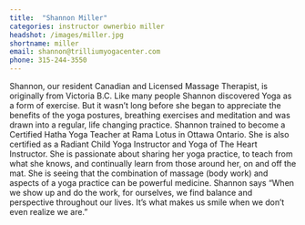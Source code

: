 ```yaml
---
title:  "Shannon Miller"
categories: instructor ownerbio miller
headshot: /images/miller.jpg
shortname: miller
email: shannon@trilliumyogacenter.com
phone: 315-244-3550
---
```

Shannon, our resident Canadian and Licensed Massage Therapist, is originally from Victoria B.C. Like many people Shannon discovered
Yoga as a form of exercise. But it wasn’t long before she began to appreciate the benefits of the yoga postures, breathing exercises
and meditation and was drawn into a regular, life changing practice. Shannon trained to become a Certified Hatha Yoga Teacher at Rama
Lotus in Ottawa Ontario. She is also certified as a Radiant Child Yoga Instructor and Yoga of The Heart Instructor. She is passionate
about sharing her yoga practice, to teach from what she knows, and continually learn from those around her, on and off the mat.
She is seeing that the combination of massage (body work) and aspects of a yoga practice can be powerful medicine. Shannon says “When we
show up and do the work, for ourselves, we find balance and perspective throughout our lives. It’s what makes us smile when we don’t even
realize we are.”
